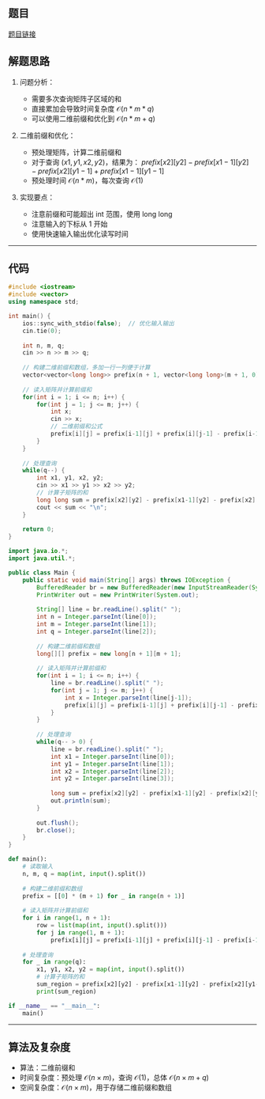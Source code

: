 ## 题目
[题目链接](https://www.nowcoder.com/practice/99eb8040d116414ea3296467ce81cbbc?tpId=308&tqId=2023819&sourceUrl=/exam/oj&channenl=wgithub&fromPut=wgithub)

## 解题思路

1. 问题分析：
   - 需要多次查询矩阵子区域的和
   - 直接累加会导致时间复杂度 $\mathcal{O}(n*m*q)$
   - 可以使用二维前缀和优化到 $\mathcal{O}(n*m + q)$

2. 二维前缀和优化：
   - 预处理矩阵，计算二维前缀和
   - 对于查询 $(x1,y1,x2,y2)$，结果为：
     $prefix[x2][y2] - prefix[x1-1][y2] - prefix[x2][y1-1] + prefix[x1-1][y1-1]$
   - 预处理时间 $\mathcal{O}(n*m)$，每次查询 $\mathcal{O}(1)$

3. 实现要点：
   - 注意前缀和可能超出 $\text{int}$ 范围，使用 $\text{long long}$
   - 注意输入的下标从 $1$ 开始
   - 使用快速输入输出优化读写时间

---

## 代码

```c++ []
#include <iostream>
#include <vector>
using namespace std;

int main() {
    ios::sync_with_stdio(false);  // 优化输入输出
    cin.tie(0);
    
    int n, m, q;
    cin >> n >> m >> q;
    
    // 构建二维前缀和数组，多加一行一列便于计算
    vector<vector<long long>> prefix(n + 1, vector<long long>(m + 1, 0));
    
    // 读入矩阵并计算前缀和
    for(int i = 1; i <= n; i++) {
        for(int j = 1; j <= m; j++) {
            int x;
            cin >> x;
            // 二维前缀和公式
            prefix[i][j] = prefix[i-1][j] + prefix[i][j-1] - prefix[i-1][j-1] + x;
        }
    }
    
    // 处理查询
    while(q--) {
        int x1, y1, x2, y2;
        cin >> x1 >> y1 >> x2 >> y2;
        // 计算子矩阵的和
        long long sum = prefix[x2][y2] - prefix[x1-1][y2] - prefix[x2][y1-1] + prefix[x1-1][y1-1];
        cout << sum << "\n";
    }
    
    return 0;
}
```

```java []
import java.io.*;
import java.util.*;

public class Main {
    public static void main(String[] args) throws IOException {
        BufferedReader br = new BufferedReader(new InputStreamReader(System.in));
        PrintWriter out = new PrintWriter(System.out);
        
        String[] line = br.readLine().split(" ");
        int n = Integer.parseInt(line[0]);
        int m = Integer.parseInt(line[1]);
        int q = Integer.parseInt(line[2]);
        
        // 构建二维前缀和数组
        long[][] prefix = new long[n + 1][m + 1];
        
        // 读入矩阵并计算前缀和
        for(int i = 1; i <= n; i++) {
            line = br.readLine().split(" ");
            for(int j = 1; j <= m; j++) {
                int x = Integer.parseInt(line[j-1]);
                prefix[i][j] = prefix[i-1][j] + prefix[i][j-1] - prefix[i-1][j-1] + x;
            }
        }
        
        // 处理查询
        while(q-- > 0) {
            line = br.readLine().split(" ");
            int x1 = Integer.parseInt(line[0]);
            int y1 = Integer.parseInt(line[1]);
            int x2 = Integer.parseInt(line[2]);
            int y2 = Integer.parseInt(line[3]);
            
            long sum = prefix[x2][y2] - prefix[x1-1][y2] - prefix[x2][y1-1] + prefix[x1-1][y1-1];
            out.println(sum);
        }
        
        out.flush();
        br.close();
    }
}
```

```python []
def main():
    # 读取输入
    n, m, q = map(int, input().split())
    
    # 构建二维前缀和数组
    prefix = [[0] * (m + 1) for _ in range(n + 1)]
    
    # 读入矩阵并计算前缀和
    for i in range(1, n + 1):
        row = list(map(int, input().split()))
        for j in range(1, m + 1):
            prefix[i][j] = prefix[i-1][j] + prefix[i][j-1] - prefix[i-1][j-1] + row[j-1]
    
    # 处理查询
    for _ in range(q):
        x1, y1, x2, y2 = map(int, input().split())
        # 计算子矩阵的和
        sum_region = prefix[x2][y2] - prefix[x1-1][y2] - prefix[x2][y1-1] + prefix[x1-1][y1-1]
        print(sum_region)

if __name__ == "__main__":
    main()
```

---

## 算法及复杂度
- 算法：二维前缀和
- 时间复杂度：预处理 $\mathcal{O}(n \times m)$，查询 $\mathcal{O}(1)$，总体 $\mathcal{O}(n \times m + q)$
- 空间复杂度：$\mathcal{O}(n \times m)$，用于存储二维前缀和数组
